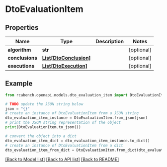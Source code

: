 # DtoEvaluationItem


## Properties

Name | Type | Description | Notes
------------ | ------------- | ------------- | -------------
**algorithm** | **str** |  | [optional] 
**conclusions** | [**List[DtoConclusion]**](DtoConclusion.md) |  | [optional] 
**executions** | [**List[DtoExecution]**](DtoExecution.md) |  | [optional] 

## Example

```python
from rcabench.openapi.models.dto_evaluation_item import DtoEvaluationItem

# TODO update the JSON string below
json = "{}"
# create an instance of DtoEvaluationItem from a JSON string
dto_evaluation_item_instance = DtoEvaluationItem.from_json(json)
# print the JSON string representation of the object
print(DtoEvaluationItem.to_json())

# convert the object into a dict
dto_evaluation_item_dict = dto_evaluation_item_instance.to_dict()
# create an instance of DtoEvaluationItem from a dict
dto_evaluation_item_from_dict = DtoEvaluationItem.from_dict(dto_evaluation_item_dict)
```
[[Back to Model list]](../README.md#documentation-for-models) [[Back to API list]](../README.md#documentation-for-api-endpoints) [[Back to README]](../README.md)


